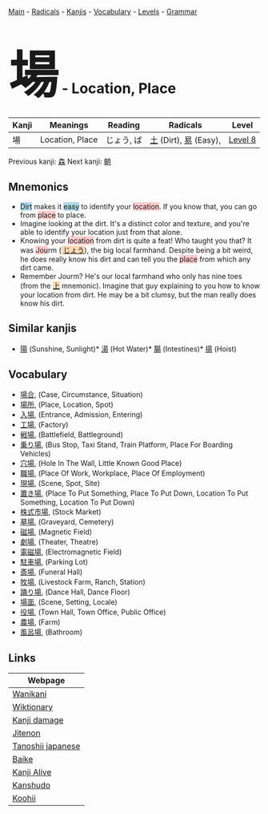 <style> bigfont {font-size: 100px}</style>
[Main](../README.md) -
[Radicals](../radicals.md) -
[Kanjis](../kanjis.md) -
[Vocabulary](../vocabulary.md) -
[Levels](../levels.md) -
[Grammar](../grammar.md)
# <bigfont> 場</bigfont> - Location, Place 

| Kanji | Meanings | Reading | Radicals | Level |
| --- | --- | --- | --- | --- |
| 場 | Location, Place | じょう, ば | [土](../radicals/土.md) (Dirt), [易](../radicals/易.md) (Easy),  | [Level 8](../levels/wk_level8.md) |

Previous kanji: [森](森.md) Next kanji: [朝](朝.md) 

## Mnemonics
 * <span style="background-color:#ADD8E6"> Dirt</span> makes it <span style="background-color:#ADD8E6"> easy</span> to identify your <span style="background-color:#ffcccb"> location</span>. If you know that, you can go from <span style="background-color:#ffcccb"> place</span> to place.
* Imagine looking at the dirt. It's a distinct color and texture, and you're able to identify your location just from that alone.
* Knowing your <span style="background-color:#ffcccb"> location</span> from dirt is quite a feat! Who taught you that? It was <span style="background-color:#ffcccb"> Jou</span>rm (<span style="background-color:#fed8b1"> [じょう](https://jisho.org/search/じょう)</span>), the big local farmhand. Despite being a bit weird, he does really know his dirt and can tell you the <span style="background-color:#ffcccb"> place</span> from which any dirt came.
* Remember Jourm? He's our local farmhand who only has nine toes (from the <span style="background-color:#fed8b1"> [上](https://jisho.org/search/上)</span> mnemonic). Imagine that guy explaining to you how to know your location from dirt. He may be a bit clumsy, but the man really does know his dirt.


## Similar kanjis
 * [陽](陽.md) (Sunshine, Sunlight)* [湯](湯.md) (Hot Water)* [腸](腸.md) (Intestines)* [揚](揚.md) (Hoist)


## Vocabulary
 * [場合](../vocabulary/場.md), (Case, Circumstance, Situation)
* [場所](../vocabulary/場.md), (Place, Location, Spot)
* [入場](../vocabulary/場.md), (Entrance, Admission, Entering)
* [工場](../vocabulary/場.md), (Factory)
* [戦場](../vocabulary/場.md), (Battlefield, Battleground)
* [乗り場](../vocabulary/場.md), (Bus Stop, Taxi Stand, Train Platform, Place For Boarding Vehicles)
* [穴場](../vocabulary/場.md), (Hole In The Wall, Little Known Good Place)
* [職場](../vocabulary/場.md), (Place Of Work, Workplace, Place Of Employment)
* [現場](../vocabulary/場.md), (Scene, Spot, Site)
* [置き場](../vocabulary/場.md), (Place To Put Something, Place To Put Down, Location To Put Something, Location To Put Down)
* [株式市場](../vocabulary/場.md), (Stock Market)
* [墓場](../vocabulary/場.md), (Graveyard, Cemetery)
* [磁場](../vocabulary/場.md), (Magnetic Field)
* [劇場](../vocabulary/場.md), (Theater, Theatre)
* [電磁場](../vocabulary/場.md), (Electromagnetic Field)
* [駐車場](../vocabulary/場.md), (Parking Lot)
* [斎場](../vocabulary/場.md), (Funeral Hall)
* [牧場](../vocabulary/場.md), (Livestock Farm, Ranch, Station)
* [踊り場](../vocabulary/場.md), (Dance Hall, Dance Floor)
* [場面](../vocabulary/場.md), (Scene, Setting, Locale)
* [役場](../vocabulary/場.md), (Town Hall, Town Office, Public Office)
* [農場](../vocabulary/場.md), (Farm)
* [風呂場](../vocabulary/場.md), (Bathroom)



## Links 

| Webpage |
| --- |
| [Wanikani          ](https://www.wanikani.com/kanji/場) |
| [Wiktionary        ](https://en.wiktionary.org/wiki/場) |
| [Kanji damage      ](http://www.kanjidamage.com/kanji/search?utf8=✓&q=場) |
| [Jitenon           ](https://jitenon.com/kanji/場) |
| [Tanoshii japanese ](https://www.tanoshiijapanese.com/dictionary/kanji.cfm?k=場) |
| [Baike             ](https://baike.baidu.com/item/場) |
| [Kanji Alive       ](https://app.kanjialive.com/場) |
| [Kanshudo          ](https://www.kanshudo.com/searchmn?q=場) |
| [Koohii            ](https://kanji.koohii.com/study/kanji/場) |
